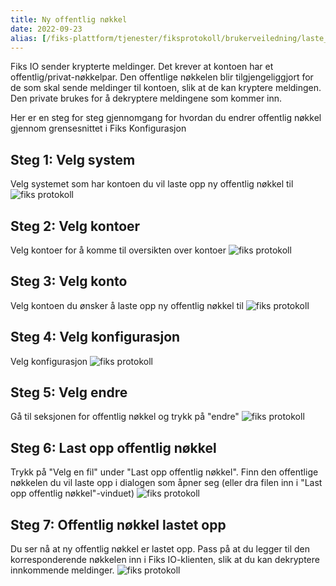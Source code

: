 ```yaml
---
title: Ny offentlig nøkkel
date: 2022-09-23
alias: [/fiks-plattform/tjenester/fiksprotokoll/brukerveiledning/laste_opp_ny_offentlig_nokkel, /tjenester/fiksprotokoll/laste_opp_ny_offentlig_nokkel]
---
```


Fiks IO sender krypterte meldinger. Det krever at kontoen har et offentlig/privat-nøkkelpar. Den offentlige nøkkelen blir tilgjengeliggjort for de som skal sende meldinger til kontoen, slik at de kan kryptere meldingen. Den private brukes for å dekryptere meldingene som kommer inn.

Her er en steg for steg gjennomgang for hvordan du endrer offentlig nøkkel gjennom grensesnittet i Fiks Konfigurasjon

## Steg 1: Velg system
Velg systemet som har kontoen du vil laste opp ny offentlig nøkkel til
![fiks protokoll](/images/protokoll-brukerveiledning/pem_velg_system.png "Velg system")
## Steg 2: Velg kontoer
Velg kontoer for å komme til oversikten over kontoer
![fiks protokoll](/images/protokoll-brukerveiledning/pem_velg_kontoer.png "Velg kontoer")
## Steg 3: Velg konto
Velg kontoen du ønsker å laste opp ny offentlig nøkkel til
![fiks protokoll](/images/protokoll-brukerveiledning/pem_velg_konto.png "Velg konto")
## Steg 4: Velg konfigurasjon
Velg konfigurasjon
![fiks protokoll](/images/protokoll-brukerveiledning/pem_velg_konfigurasjon.png "Velg konfigurasjon")
## Steg 5: Velg endre 
Gå til seksjonen for offentlig nøkkel og trykk på "endre"
![fiks protokoll](/images/protokoll-brukerveiledning/pem_velg_endre.png "Endre offentlig nøkkel")
## Steg 6: Last opp offentlig nøkkel
Trykk på "Velg en fil" under "Last opp offentlig nøkkel". Finn den offentlige nøkkelen du vil laste opp i dialogen som åpner seg (eller dra filen inn i "Last opp offentlig nøkkel"-vinduet)
![fiks protokoll](/images/protokoll-brukerveiledning/pem_velg_velg_en_fil.png "Last opp offentlig nøkkel")
## Steg 7: Offentlig nøkkel lastet opp
Du ser nå at ny offentlig nøkkel er lastet opp. Pass på at du legger til den korresponderende nøkkelen inn i Fiks IO-klienten, slik at du kan dekryptere innkommende meldinger.
![fiks protokoll](/images/protokoll-brukerveiledning/pem_ny_nokkel_lastet_opp.png "Offentlig nøkkel endret")
